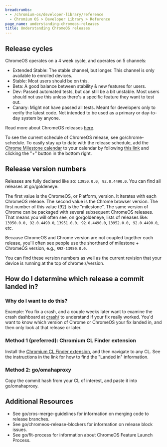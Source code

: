 ```yaml
---
breadcrumbs:
- - /chromium-os/developer-library/reference
  - Chromium OS > Developer Library > Reference
page_name: understanding-chromeos-releases
title: Understanding ChromeOS releases
---
```


## Release cycles

ChromeOS operates on a 4 week cycle, and operates on 5 channels:

- Extended Stable: The stable channel, but longer. This channel is only
available to enrolled devices.
- Stable: Most users should be on this.
- Beta: A good balance between stability & new features for users.
- Dev: Passed automated tests, but can still be a bit unstable. Most users
should not use this unless there's a specific feature they want to test out.
- Canary: Might not have passed all tests. Meant for developers only to verify
the latest code. Not intended to be used as a primary or day-to-day system by
anyone.

Read more about ChromeOS releases
[here](https://www.chromium.org/chromium-os/developer-library/reference/release/releases/).

To see the current schedule of ChromeOS release, see go/chrome-schedule.
To easily stay up to date with the release schedule, add the
[Chrome Milestone calendar](https://calendar.google.com/calendar/u/0/embed?src=google.com_c1f795f7cg83sv2qu15c4v1kfk%40group.calendar.google.com)
to your calendar by following
[this link](https://calendar.google.com/calendar/u/0/embed?src=google.com_c1f795f7cg83sv2qu15c4v1kfk%40group.calendar.google.com)
and clicking the "+" button in the bottom right.

## Release version numbers

Releases are fully declared like so: `13950.0.0, 92.0.4490.0`. You can find all
releases at go/goldeneye.

The first value is the ChromeOS, or Platform, version. It iterates with each
ChromeOS release. The second value is the Chrome browser version. The first
number of this value (92) is the "milestone". The same version of Chrome can be
packaged with several subsequent ChromeOS releases. That means you will often
see, on go/goldeneye, lists of releases like: `13950.0.0, 92.0.4490.0`,
`13951.0.0, 92.0.4490.0`, `13952.0.0, 92.0.4490.0`, etc.

Because ChromeOS and Chrome version are not coupled together each release,
you'll often see people use the shorthand of milestone + ChromeOS version,
e.g., `R92-13950.0.0`.

You can find these version numbers as well as the current revision that your
device is running at the top of chrome://version.

## How do I determine which release a commit landed in?

### Why do I want to do this?

Example: You fix a crash, and a couple weeks later want to examine the crash
dashboard at [crash/](https://crash.corp.google.com/) to understand if your fix
really worked. You'd want to know which version of Chrome or ChromeOS your fix
landed in, and then only look at that release or later.

### Method 1 (preferred): Chromium CL Finder extension

Install the
[Chromium CL Finder extension](https://chrome.google.com/webstore/detail/chromium-cl-finder/egncfhncpaakcfegigpnijpdlffhljcc),
and then navigate to any CL. See the instructions in the link for how to find
the "Landed in" information.

### Method 2: go/omahaproxy

Copy the commit hash from your CL of interest, and paste it into go/omahaproxy.

## Additional Resources

- See go/cros-merge-guidelines for information on merging code to release
branches.
- See go/chromeos-release-blockers for information on release block issues.
- See go/flt-process for information about ChromeOS Feature Launch Process.
